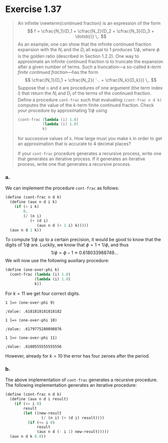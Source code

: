 # Exercise 1.37

> An infinite \newterm{continued fraction} is an expression of the form
> $$
>   f = \cfrac{N_1}{D_1 + \cfrac{N_2}{D_2 + \cfrac{N_3}{D_3 + \dotsb}}} \,.
> $$
> As an example, one can show that the infinite continued fraction expansion with the $N_i$ and the $D_i$ all equal to $1$ produces $1 / ϕ$, where $ϕ$ is the golden ratio (described in Section 1.2.2).
> One way to approximate an infinite continued fraction is to truncate the expansion after a given number of terms.
> Such a truncation—a so-called _$k$-term finite continued fraction_—has the form
> $$
>   \cfrac{N_1}{D_1 + \cfrac{N_2}{ ⋱ + \cfrac{N_k}{D_k}}} \,.
> $$
> Suppose that `n` and `d` are procedures of one argument (the term index $i$) that return the $N_i$ and $D_i$ of the terms of the continued fraction.
> Define a procedure `cont-frac` such that evaluating `(cont-frac n d k)` computes the value of the $k$-term finite continued fraction.
> Check your procedure by approximating $1 / ϕ$ using
> ```scheme
> (cont-frac (lambda (i) 1.0)
>            (lambda (i) 1.0)
>            k)
> ```
> for successive values of `k`.
> How large must you make `k` in order to get an approximation that is accurate to $4$ decimal places?
>
> If your `cont-frac` procedure generates a recursive process, write one that generates an iterative process.
> If it generates an iterative process, write one that generates a recursive process.



### a.

We can implement the procedure `cont-frac` as follows:
```scheme
(define (cont-frac n d k)
  (define (aux n d i k)
    (if (> i k)
        0.
        (/ (n i)
           (+ (d i)
              (aux n d (+ 1 i) k)))))
  (aux n d 1 k))
```

To compute $1 / ϕ$ up to a certain precision, it would be good to know that the digits of $1 / ϕ$ are.
Luckily, we know that $ϕ = 1 + 1 / ϕ$, and thus
$$
  1 / ϕ = ϕ - 1 ≈ 0.618033988749…
$$
We will now use the following auxiliary procedure:
```scheme
(define (one-over-phi k)
  (cont-frac (lambda (i) 1.0)
             (lambda (i) 1.0)
             k))
```
For $k = 11$ we get four correct digits.
```text
1 ]=> (one-over-phi 9)

;Value: .6181818181818182

1 ]=> (one-over-phi 10)

;Value: .6179775280898876

1 ]=> (one-over-phi 11)

;Value: .6180555555555556
```
However, already for $k = 10$ the error has four zeroes after the period.



### b.

The above implementation of `cont-frac` generates a recursive procedure.
The following implementation generates an iterative procedure:
```scheme
(define (cont-frac n d k)
  (define (aux n d i result)
    (if (<= i 0)
        result
        (let ((new-result
                (/ (n i) (+ (d i) result))))
          (if (<= i 0)
              result
              (aux n d (- i 1) new-result)))))
  (aux n d k 0.0))
```
